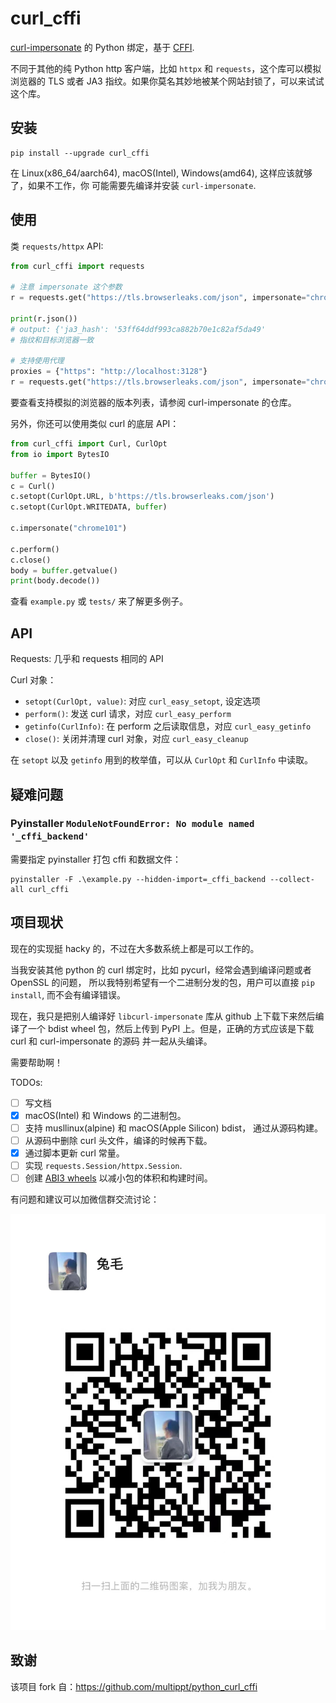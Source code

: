 # curl_cffi

[curl-impersonate](https://github.com/lwthiker/curl-impersonate) 的 Python 绑定，基于
[CFFI](https://cffi.readthedocs.io/en/latest/).

不同于其他的纯 Python http 客户端，比如 `httpx` 和 `requests`，这个库可以模拟浏览器的
TLS 或者 JA3 指纹。如果你莫名其妙地被某个网站封锁了，可以来试试这个库。

## 安装

    pip install --upgrade curl_cffi

在 Linux(x86_64/aarch64), macOS(Intel), Windows(amd64), 这样应该就够了，如果不工作，你
可能需要先编译并安装 `curl-impersonate`.

## 使用

类 `requests/httpx` API:

```python
from curl_cffi import requests

# 注意 impersonate 这个参数
r = requests.get("https://tls.browserleaks.com/json", impersonate="chrome101")

print(r.json())
# output: {'ja3_hash': '53ff64ddf993ca882b70e1c82af5da49'
# 指纹和目标浏览器一致

# 支持使用代理
proxies = {"https": "http://localhost:3128"}
r = requests.get("https://tls.browserleaks.com/json", impersonate="chrome101", proxies=proxies)
```

要查看支持模拟的浏览器的版本列表，请参阅 curl-impersonate 的仓库。

另外，你还可以使用类似 curl 的底层 API：

```python
from curl_cffi import Curl, CurlOpt
from io import BytesIO

buffer = BytesIO()
c = Curl()
c.setopt(CurlOpt.URL, b'https://tls.browserleaks.com/json')
c.setopt(CurlOpt.WRITEDATA, buffer)

c.impersonate("chrome101")

c.perform()
c.close()
body = buffer.getvalue()
print(body.decode())
```

查看 `example.py` 或 `tests/` 来了解更多例子。

## API

Requests: 几乎和 requests 相同的 API

Curl 对象：

* `setopt(CurlOpt, value)`: 对应 `curl_easy_setopt`, 设定选项
* `perform()`: 发送 curl 请求，对应 `curl_easy_perform`
* `getinfo(CurlInfo)`: 在 perform 之后读取信息，对应 `curl_easy_getinfo`
* `close()`: 关闭并清理 curl 对象，对应 `curl_easy_cleanup`

在 `setopt` 以及 `getinfo` 用到的枚举值，可以从 `CurlOpt` 和 `CurlInfo` 中读取。

## 疑难问题

### Pyinstaller `ModuleNotFoundError: No module named '_cffi_backend'`

需要指定 pyinstaller 打包 cffi 和数据文件：

    pyinstaller -F .\example.py --hidden-import=_cffi_backend --collect-all curl_cffi

## 项目现状

现在的实现挺 hacky 的，不过在大多数系统上都是可以工作的。

当我安装其他 python 的 curl 绑定时，比如 pycurl，经常会遇到编译问题或者 OpenSSL 的问题，
所以我特别希望有一个二进制分发的包，用户可以直接 `pip install`, 而不会有编译错误。

现在，我只是把别人编译好 `libcurl-impersonate` 库从 github 上下载下来然后编译了一个 bdist
wheel 包，然后上传到 PyPI 上。但是，正确的方式应该是下载 curl 和 curl-impersonate 的源码
并一起从头编译。

需要帮助啊！

TODOs:

- [ ] 写文档
- [x] macOS(Intel) 和 Windows 的二进制包。
- [ ] 支持 musllinux(alpine) 和 macOS(Apple Silicon) bdist， 通过从源码构建。
- [ ] 从源码中删除 curl 头文件，编译的时候再下载。
- [x] 通过脚本更新 curl 常量。
- [ ] 实现 `requests.Session/httpx.Session`.
- [ ] 创建 [ABI3 wheels](https://cibuildwheel.readthedocs.io/en/stable/faq/#abi3) 以减小包的体积和构建时间。

有问题和建议可以加微信群交流讨论：

<img src="wechat.jpg" style="width: 512px;" />

## 致谢

该项目 fork 自：https://github.com/multippt/python_curl_cffi

